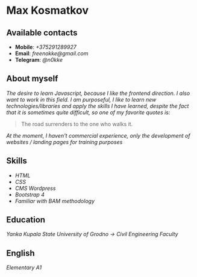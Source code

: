 # **Max Kosmatkov**

## **Available contacts**
  * **Mobile**: _+375291289927_
  * **Email**: _freenokke@gmail.com_
  * **Telegram**: _@n0kke_

## **About myself**
_The desire to learn Javascript, because I like the frontend direction. I also want to work in this field. I am purposeful, I like to learn new technologies/libraries and apply the skills I have learned, despite the fact that it is sometimes quite difficult, so one of my favorite quotes is:_
>The road surrenders to the one who walks it.

_At the moment, I haven't commercial experience, only the development of websites / landing pages for training purposes_

## **Skills**
  * _HTML_
  * _CSS_
  * _CMS Wordpress_
  * _Bootstrap 4_
  * _Familiar with BAM methodology_

## **Education**
 _Yanka Kupala State University of Grodno -> Civil Engineering Faculty_

## **English**
_Elementary A1_